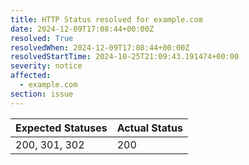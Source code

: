 ```yaml
---
title: HTTP Status resolved for example.com
date: 2024-12-09T17:08:44+00:00Z
resolved: True
resolvedWhen: 2024-12-09T17:08:44+00:00Z
resolvedStartTime: 2024-10-25T21:09:43.191474+00:00
severity: notice
affected:
  - example.com
section: issue
---
```


| Expected Statuses | Actual Status  |
|-------------------|----------------|
| 200, 301, 302 | 200 |
